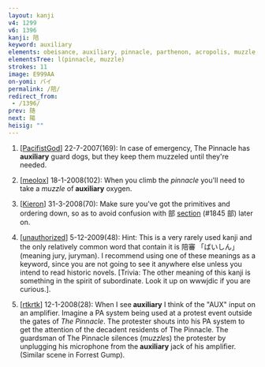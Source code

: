 ```yaml
---
layout: kanji
v4: 1299
v6: 1396
kanji: 陪
keyword: auxiliary
elements: obeisance, auxiliary, pinnacle, parthenon, acropolis, muzzle, vase, stand up, mouth
elementsTree: l(pinnacle, muzzle)
strokes: 11
image: E999AA
on-yomi: バイ
permalink: /陪/
redirect_from:
 - /1396/
prev: 随
next: 陽
heisig: ""
---
```


1) [<a href="http://kanji.koohii.com/profile/PacifistGod">PacifistGod</a>] 22-7-2007(169): In case of emergency, The Pinnacle has<strong> auxiliary</strong> guard dogs, but they keep them muzzeled until they&#039;re needed.

2) [<a href="http://kanji.koohii.com/profile/meolox">meolox</a>] 18-1-2008(102): When you climb the <em>pinnacle</em> you&#039;ll need to take a <em>muzzle</em> of<strong> auxiliary</strong> oxygen.

3) [<a href="http://kanji.koohii.com/profile/Kieron">Kieron</a>] 31-3-2008(70): Make sure you&#039;ve got the primitives and ordering down, so as to avoid confusion with 部 <a href="../v4/1845.html">section</a> (#1845 部) later on.

4) [<a href="http://kanji.koohii.com/profile/unauthorized">unauthorized</a>] 5-12-2009(48): Hint: This is a very rarely used kanji and the only relatively common word that contain it is 陪審 「ばいしん」 (meaning jury, juryman). I recommend using one of these meanings as a keyword, since you are not going to see it anywhere else unless you intend to read historic novels. [Trivia: The other meaning of this kanji is something in the spirit of subordinate. Look it up on wwwjdic if you are curious.].

5) [<a href="http://kanji.koohii.com/profile/rtkrtk">rtkrtk</a>] 12-1-2008(28): When I see<strong> auxiliary</strong> I think of the &quot;AUX&quot; input on an amplifier. Imagine a PA system being used at a protest event outside the gates of <em>The Pinnacle</em>. The protester shouts into his PA system to get the attention of the decadent residents of The Pinnacle. The guardsman of The Pinnacle silences (<em>muzzle</em>s) the protester by unplugging his microphone from the<strong> auxiliary</strong> jack of his amplifier. (Similar scene in Forrest Gump).

